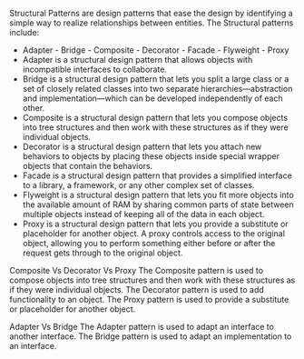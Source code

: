 Structural Patterns are design patterns that ease the design by identifying a simple way to realize relationships between entities.
The Structural patterns include:
- Adapter - Bridge - Composite - Decorator - Facade - Flyweight - Proxy
- Adapter is a structural design pattern that allows objects with incompatible interfaces to collaborate.
- Bridge is a structural design pattern that lets you split a large class or a set of closely related classes into two separate hierarchies—abstraction and implementation—which can be developed independently of each other.
- Composite is a structural design pattern that lets you compose objects into tree structures and then work with these structures as if they were individual objects.
- Decorator is a structural design pattern that lets you attach new behaviors to objects by placing these objects inside special wrapper objects that contain the behaviors.
- Facade is a structural design pattern that provides a simplified interface to a library, a framework, or any other complex set of classes.
- Flyweight is a structural design pattern that lets you fit more objects into the available amount of RAM by sharing common parts of state between multiple objects instead of keeping all of the data in each object.
- Proxy is a structural design pattern that lets you provide a substitute or placeholder for another object. A proxy controls access to the original object, allowing you to perform something either before or after the request gets through to the original object.


Composite Vs Decorator Vs Proxy
 The Composite pattern is used to compose objects into tree structures and then work with these structures as if they were individual objects. The Decorator pattern is used to add functionality to an object. The Proxy pattern is used to provide a substitute or placeholder for another object. 

 Adapter Vs Bridge
    The Adapter pattern is used to adapt an interface to another interface. The Bridge pattern is used to adapt an implementation to an interface.